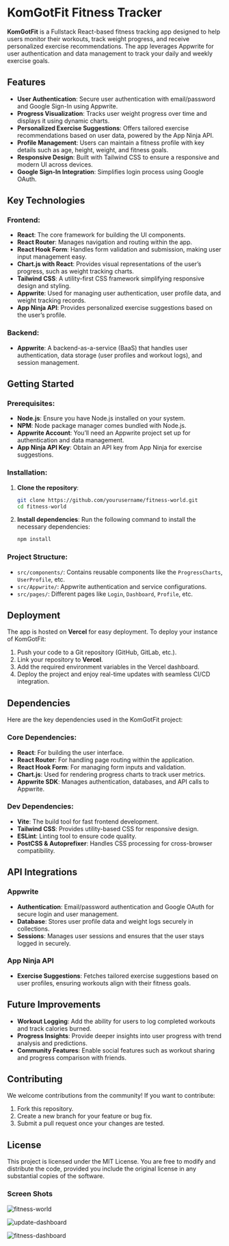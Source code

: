 # KomGotFit Fitness Tracker

**KomGotFit** is a Fullstack React-based fitness tracking app designed to help users monitor their workouts, track weight progress, and receive personalized exercise recommendations. The app leverages Appwrite for user authentication and data management to track your daily and weekly exercise goals.

## Features

- **User Authentication**: Secure user authentication with email/password and Google Sign-In using Appwrite.
- **Progress Visualization**: Tracks user weight progress over time and displays it using dynamic charts.
- **Personalized Exercise Suggestions**: Offers tailored exercise recommendations based on user data, powered by the App Ninja API.
- **Profile Management**: Users can maintain a fitness profile with key details such as age, height, weight, and fitness goals.
- **Responsive Design**: Built with Tailwind CSS to ensure a responsive and modern UI across devices.
- **Google Sign-In Integration**: Simplifies login process using Google OAuth.

## Key Technologies

### Frontend:
- **React**: The core framework for building the UI components.
- **React Router**: Manages navigation and routing within the app.
- **React Hook Form**: Handles form validation and submission, making user input management easy.
- **Chart.js with React**: Provides visual representations of the user’s progress, such as weight tracking charts.
- **Tailwind CSS**: A utility-first CSS framework simplifying responsive design and styling.
- **Appwrite**: Used for managing user authentication, user profile data, and weight tracking records.
- **App Ninja API**: Provides personalized exercise suggestions based on the user’s profile.

### Backend:
- **Appwrite**: A backend-as-a-service (BaaS) that handles user authentication, data storage (user profiles and workout logs), and session management.

## Getting Started

### Prerequisites:
- **Node.js**: Ensure you have Node.js installed on your system.
- **NPM**: Node package manager comes bundled with Node.js.
- **Appwrite Account**: You’ll need an Appwrite project set up for authentication and data management.
- **App Ninja API Key**: Obtain an API key from App Ninja for exercise suggestions.

### Installation:

1. **Clone the repository**:
    ```bash
    git clone https://github.com/yourusername/fitness-world.git
    cd fitness-world
    ```

2. **Install dependencies**:
    Run the following command to install the necessary dependencies:
    ```bash
    npm install
    ```


### Project Structure:
- `src/components/`: Contains reusable components like the `ProgressCharts`, `UserProfile`, etc.
- `src/Appwrite/`: Appwrite authentication and service configurations.
- `src/pages/`: Different pages like `Login`, `Dashboard`, `Profile`, etc.

## Deployment

The app is hosted on **Vercel** for easy deployment. To deploy your instance of KomGotFit:

1. Push your code to a Git repository (GitHub, GitLab, etc.).
2. Link your repository to **Vercel**.
3. Add the required environment variables in the Vercel dashboard.
4. Deploy the project and enjoy real-time updates with seamless CI/CD integration.

## Dependencies

Here are the key dependencies used in the KomGotFit project:

### Core Dependencies:
- **React**: For building the user interface.
- **React Router**: For handling page routing within the application.
- **React Hook Form**: For managing form inputs and validation.
- **Chart.js**: Used for rendering progress charts to track user metrics.
- **Appwrite SDK**: Manages authentication, databases, and API calls to Appwrite.

### Dev Dependencies:
- **Vite**: The build tool for fast frontend development.
- **Tailwind CSS**: Provides utility-based CSS for responsive design.
- **ESLint**: Linting tool to ensure code quality.
- **PostCSS & Autoprefixer**: Handles CSS processing for cross-browser compatibility.

## API Integrations

### Appwrite
- **Authentication**: Email/password authentication and Google OAuth for secure login and user management.
- **Database**: Stores user profile data and weight logs securely in collections.
- **Sessions**: Manages user sessions and ensures that the user stays logged in securely.

### App Ninja API
- **Exercise Suggestions**: Fetches tailored exercise suggestions based on user profiles, ensuring workouts align with their fitness goals.

## Future Improvements

- **Workout Logging**: Add the ability for users to log completed workouts and track calories burned.
- **Progress Insights**: Provide deeper insights into user progress with trend analysis and predictions.
- **Community Features**: Enable social features such as workout sharing and progress comparison with friends.

## Contributing

We welcome contributions from the community! If you want to contribute:
1. Fork this repository.
2. Create a new branch for your feature or bug fix.
3. Submit a pull request once your changes are tested.

## License

This project is licensed under the MIT License. You are free to modify and distribute the code, provided you include the original license in any substantial copies of the software.


### Screen Shots

![fitness-world](https://github.com/user-attachments/assets/a85fc7ad-d4f3-4363-ae1b-618e3c7ac7b9)

![update-dashboard](https://github.com/user-attachments/assets/c96c9738-7e52-4745-9692-7544c8c03340)

![fitness-dashboard](https://github.com/user-attachments/assets/b5390ec8-ae6e-43db-9346-d4e13e1fb3ac)



